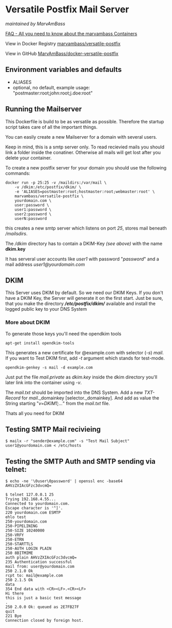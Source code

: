 # Versatile Postfix Mail Server
_maintained by MarvAmBass_

[FAQ - All you need to know about the marvambass Containers](http://marvin.im/posts/IT/Docker/marvambass/FAQ__All_you_need_to_know_about_the_marvambass_Containers.html)

View in Docker Registry [marvambass/versatile-postfix](https://registry.hub.docker.com/u/marvambass/versatile-postfix/)

View in GitHub [MarvAmBass/docker-versatile-postfix](https://github.com/MarvAmBass/docker-versatile-postfix/)

## Environment variables and defaults

* ALIASES
 * optional, no default, example usage: "postmaster:root;john:root;j.doe:root"

## Running the Mailserver

This Dockerfile is build to be as versatile as possible.
Therefore the startup script takes care of all the important things.

You can easily create a new Mailserver for a domain with several users.

Keep in mind, this is a smtp server only.
To read recievied mails you should link a folder inside the conatiner.
Otherwise all mails will get lost after you delete your container.

To create a new postfix server for your domain you should use the following commands:

	docker run -p 25:25 -v /maildirs:/var/mail \
		-v /dkim:/etc/postfix/dkim/ \
		-e 'ALIASES=postmaster:root;hostmaster:root;webmaster:root' \
		marvambass/versatile-postfix \
		yourdomain.com \
		user:password \
		user1:password \
		user2:password \
		userN:password

this creates a new smtp server which listens on port _25_, stores mail beneath _/mailsdirs_.

The _/dkim_ directory has to contain a DKIM-Key _(see above)_ with the name __dkim.key__

It has serveral user accounts like _user1_ with password "_password_" and
a mail address _user1@yourdomain.com_

## DKIM

This Server uses DKIM by default. So we need our DKIM Keys.
If you don't have a DKIM Key, the Server will generate it on the first start.
Just be sure, that you make the directory ___/etc/postfix/dkim/___ available and
install the logged public key to your DNS System

### More about DKIM
To generate those keys you'll need the opendkim tools

	apt-get install opendkim-tools

This generates a new certificate for @example.com with selector (_-s_) _mail_. If you want to Test DKIM first, add _-t_ argument which stands for test-mode.

	opendkim-genkey -s mail -d example.com

Just put the file _mail.private_ as _dkim.key_ inside the dkim directory you'll later link into the container using _-v_.

The _mail.txt_ should be imported into the DNS System. Add a new _TXT-Record_ for _mail_.\_domainkey [selector.\_domainkey]. And add as value the String starting "_v=DKIM1;..._" from the _mail.txt_ file.

Thats all you need for DKIM

## Testing SMTP Mail recivieing

	$ mailx -r "sender@example.com" -s "Test Mail Subject" user1@yourdomain.com < /etc/hosts

## Testing the SMTP Auth and SMTP sending via telnet:

	$ echo -ne '\0user\0password' | openssl enc -base64
	AHVzZXIAcGFzc3dvcmQ=

	$ telnet 127.0.0.1 25
	Trying 192.168.4.55...
	Connected to yourdomain.com.
	Escape character is '^]'.
	220 yourdomain.com ESMTP
	ehlo test
	250-yourdomain.com
	250-PIPELINING
	250-SIZE 10240000
	250-VRFY
	250-ETRN
	250-STARTTLS
	250-AUTH LOGIN PLAIN
	250 8BITMIME
	auth plain AHVzZXIAcGFzc3dvcmQ=
	235 Authentication successful
	mail from: user@yourdomain.com
	250 2.1.0 Ok
	rcpt to: mail@example.com
	250 2.1.5 Ok
	data
	354 End data with <CR><LF>.<CR><LF>
	Hi there
	this is just a basic test message
	.
	250 2.0.0 Ok: queued as 2E7FB27F
	quit
	221 Bye
	Connection closed by foreign host.
